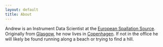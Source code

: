 ```yaml
---
layout: default
title: About
---
```


Andrew is an Instrument Data Scientist at the [European Spallation Source](https://europeanspallationsource.se). Originally from [Glasgow](https://goo.gl/maps/uqEbSEupr8jSi6Qn7), he now lives in [Copenhagen](https://goo.gl/maps/k4fUKEebbSEucxG47). If not in the office he will likely be found running along a beach or trying to find a hill. 